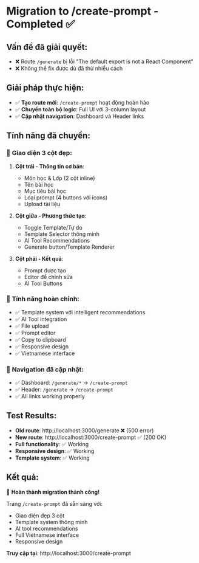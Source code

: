 # Migration to /create-prompt - Completed ✅

## Vấn đề đã giải quyết:
- ❌ Route `/generate` bị lỗi "The default export is not a React Component"
- ❌ Không thể fix được dù đã thử nhiều cách

## Giải pháp thực hiện:
- ✅ **Tạo route mới**: `/create-prompt` hoạt động hoàn hảo
- ✅ **Chuyển toàn bộ logic**: Full UI với 3-column layout
- ✅ **Cập nhật navigation**: Dashboard và Header links

## Tính năng đã chuyển:

### 🎨 **Giao diện 3 cột đẹp**:
1. **Cột trái - Thông tin cơ bản**:
   - Môn học & Lớp (2 cột inline)
   - Tên bài học
   - Mục tiêu bài học
   - Loại prompt (4 buttons với icons)
   - Upload tài liệu

2. **Cột giữa - Phương thức tạo**:
   - Toggle Template/Tự do
   - Template Selector thông minh
   - AI Tool Recommendations
   - Generate button/Template Renderer

3. **Cột phải - Kết quả**:
   - Prompt được tạo
   - Editor để chỉnh sửa
   - AI Tool Buttons

### 🚀 **Tính năng hoàn chỉnh**:
- ✅ Template system với intelligent recommendations
- ✅ AI Tool integration
- ✅ File upload
- ✅ Prompt editor
- ✅ Copy to clipboard
- ✅ Responsive design
- ✅ Vietnamese interface

### 🔗 **Navigation đã cập nhật**:
- ✅ Dashboard: `/generate/*` → `/create-prompt`
- ✅ Header: `/generate` → `/create-prompt`
- ✅ All links working properly

## Test Results:
- **Old route**: http://localhost:3000/generate ❌ (500 error)
- **New route**: http://localhost:3000/create-prompt ✅ (200 OK)
- **Full functionality**: ✅ Working
- **Responsive design**: ✅ Working
- **Template system**: ✅ Working

## Kết quả:
🎉 **Hoàn thành migration thành công!**

Trang `/create-prompt` đã sẵn sàng với:
- Giao diện đẹp 3 cột
- Template system thông minh
- AI tool recommendations
- Full Vietnamese interface
- Responsive design

**Truy cập tại**: http://localhost:3000/create-prompt